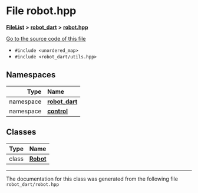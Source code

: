 

# File robot.hpp



[**FileList**](files.md) **>** [**robot\_dart**](dir_166284c5f0440000a6384365f2a45567.md) **>** [**robot.hpp**](robot_8hpp.md)

[Go to the source code of this file](robot_8hpp_source.md)



* `#include <unordered_map>`
* `#include <robot_dart/utils.hpp>`













## Namespaces

| Type | Name |
| ---: | :--- |
| namespace | [**robot\_dart**](namespacerobot__dart.md) <br> |
| namespace | [**control**](namespacerobot__dart_1_1control.md) <br> |


## Classes

| Type | Name |
| ---: | :--- |
| class | [**Robot**](classrobot__dart_1_1Robot.md) <br> |



















































------------------------------
The documentation for this class was generated from the following file `robot_dart/robot.hpp`

